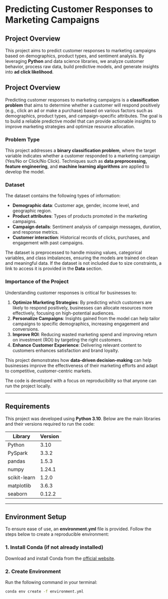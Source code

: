 # **Predicting Customer Responses to Marketing Campaigns**

## **Project Overview**
This project aims to predict customer responses to marketing campaigns based on demographics, product types, and sentiment analysis. By leveraging **Python** and data science libraries, we analyze customer behavior, process raw data, build predictive models, and generate insights into **ad click likelihood**.

## **Project Overview**

Predicting customer responses to marketing campaigns is a **classification problem** that aims to determine whether a customer will respond positively (e.g., click an ad or make a purchase) based on various factors such as demographics, product types, and campaign-specific attributes. The goal is to build a reliable predictive model that can provide actionable insights to improve marketing strategies and optimize resource allocation.

### **Problem Type**
This project addresses a **binary classification problem**, where the target variable indicates whether a customer responded to a marketing campaign (Yes/No or Click/No Click). Techniques such as **data preprocessing, feature engineering**, and **machine learning algorithms** are applied to develop the model.

### **Dataset**
The dataset contains the following types of information:  
- **Demographic data**: Customer age, gender, income level, and geographic region.  
- **Product attributes**: Types of products promoted in the marketing campaigns.  
- **Campaign details**: Sentiment analysis of campaign messages, duration, and response metrics.  
- **Customer interaction**: Historical records of clicks, purchases, and engagement with past campaigns.  

The dataset is preprocessed to handle missing values, categorical variables, and class imbalances, ensuring the models are trained on clean and meaningful data. If the dataset is not included due to size constraints, a link to access it is provided in the **Data** section.

### **Importance of the Project**
Understanding customer responses is critical for businesses to:  
1. **Optimize Marketing Strategies**: By predicting which customers are likely to respond positively, businesses can allocate resources more effectively, focusing on high-potential audiences.  
2. **Personalize Campaigns**: Insights gained from the model can help tailor campaigns to specific demographics, increasing engagement and conversions.  
3. **Improve ROI**: Reducing wasted marketing spend and improving return on investment (ROI) by targeting the right customers.  
4. **Enhance Customer Experience**: Delivering relevant content to customers enhances satisfaction and brand loyalty.  

This project demonstrates how **data-driven decision-making** can help businesses improve the effectiveness of their marketing efforts and adapt to competitive, customer-centric markets.

The code is developed with a focus on reproducibility so that anyone can run the project locally.

---

## **Requirements**

This project was developed using **Python 3.10**. Below are the main libraries and their versions required to run the code:

| **Library**       | **Version**  |
|--------------------|--------------|
| Python            | 3.10         |
| PySpark           | 3.3.2        |
| pandas            | 1.5.3        |
| numpy             | 1.24.1       |
| scikit-learn      | 1.2.0        |
| matplotlib        | 3.6.3        |
| seaborn           | 0.12.2       |

---

## **Environment Setup**

To ensure ease of use, an **environment.yml** file is provided. Follow the steps below to create a reproducible environment:

### **1. Install Conda (if not already installed)**
Download and install Conda from the [official website](https://docs.conda.io/en/latest/miniconda.html).

### **2. Create Environment**
Run the following command in your terminal:
```bash
conda env create -f environment.yml

